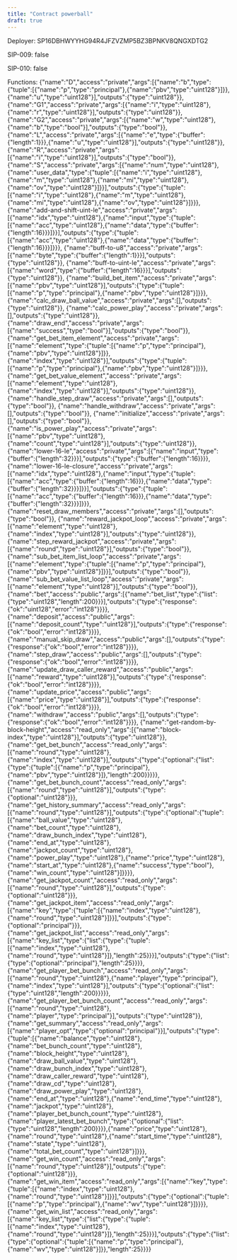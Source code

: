 ```yaml
---
title: "Contract powerball"
draft: true
---
```

Deployer: SP16DBHWYYHG94R4JFZVZMP5BZ3BPNKV8QNGXDTG2

SIP-009: false

SIP-010: false

Functions:
{"name":"D","access":"private","args":[{"name":"b","type":{"tuple":[{"name":"p","type":"principal"},{"name":"pbv","type":"uint128"}]}},{"name":"u","type":"uint128"}],"outputs":{"type":"uint128"}}, {"name":"G1","access":"private","args":[{"name":"i","type":"uint128"},{"name":"r","type":"uint128"}],"outputs":{"type":"uint128"}}, {"name":"G2","access":"private","args":[{"name":"w","type":"uint128"},{"name":"b","type":"bool"}],"outputs":{"type":"bool"}}, {"name":"L","access":"private","args":[{"name":"e","type":{"buffer":{"length":1}}},{"name":"u","type":"uint128"}],"outputs":{"type":"uint128"}}, {"name":"R","access":"private","args":[{"name":"i","type":"uint128"}],"outputs":{"type":"bool"}}, {"name":"S","access":"private","args":[{"name":"num","type":"uint128"},{"name":"user_data","type":{"tuple":[{"name":"i","type":"uint128"},{"name":"m","type":"uint128"},{"name":"mi","type":"uint128"},{"name":"ov","type":"uint128"}]}}],"outputs":{"type":{"tuple":[{"name":"i","type":"uint128"},{"name":"m","type":"uint128"},{"name":"mi","type":"uint128"},{"name":"ov","type":"uint128"}]}}}, {"name":"add-and-shift-uint-le","access":"private","args":[{"name":"idx","type":"uint128"},{"name":"input","type":{"tuple":[{"name":"acc","type":"uint128"},{"name":"data","type":{"buffer":{"length":16}}}]}}],"outputs":{"type":{"tuple":[{"name":"acc","type":"uint128"},{"name":"data","type":{"buffer":{"length":16}}}]}}}, {"name":"buff-to-u8","access":"private","args":[{"name":"byte","type":{"buffer":{"length":1}}}],"outputs":{"type":"uint128"}}, {"name":"buff-to-uint-le","access":"private","args":[{"name":"word","type":{"buffer":{"length":16}}}],"outputs":{"type":"uint128"}}, {"name":"build_bet_item","access":"private","args":[{"name":"pbv","type":"uint128"}],"outputs":{"type":{"tuple":[{"name":"p","type":"principal"},{"name":"pbv","type":"uint128"}]}}}, {"name":"calc_draw_ball_value","access":"private","args":[],"outputs":{"type":"uint128"}}, {"name":"calc_power_play","access":"private","args":[],"outputs":{"type":"uint128"}}, {"name":"draw_end","access":"private","args":[{"name":"success","type":"bool"}],"outputs":{"type":"bool"}}, {"name":"get_bet_item_element","access":"private","args":[{"name":"element","type":{"tuple":[{"name":"p","type":"principal"},{"name":"pbv","type":"uint128"}]}},{"name":"index","type":"uint128"}],"outputs":{"type":{"tuple":[{"name":"p","type":"principal"},{"name":"pbv","type":"uint128"}]}}}, {"name":"get_bet_value_element","access":"private","args":[{"name":"element","type":"uint128"},{"name":"index","type":"uint128"}],"outputs":{"type":"uint128"}}, {"name":"handle_step_draw","access":"private","args":[],"outputs":{"type":"bool"}}, {"name":"handle_withdraw","access":"private","args":[],"outputs":{"type":"bool"}}, {"name":"initialize","access":"private","args":[],"outputs":{"type":"bool"}}, {"name":"is_power_play","access":"private","args":[{"name":"pbv","type":"uint128"},{"name":"count","type":"uint128"}],"outputs":{"type":"uint128"}}, {"name":"lower-16-le","access":"private","args":[{"name":"input","type":{"buffer":{"length":32}}}],"outputs":{"type":{"buffer":{"length":16}}}}, {"name":"lower-16-le-closure","access":"private","args":[{"name":"idx","type":"uint128"},{"name":"input","type":{"tuple":[{"name":"acc","type":{"buffer":{"length":16}}},{"name":"data","type":{"buffer":{"length":32}}}]}}],"outputs":{"type":{"tuple":[{"name":"acc","type":{"buffer":{"length":16}}},{"name":"data","type":{"buffer":{"length":32}}}]}}}, {"name":"reset_draw_members","access":"private","args":[],"outputs":{"type":"bool"}}, {"name":"reward_jackpot_loop","access":"private","args":[{"name":"element","type":"uint128"},{"name":"index","type":"uint128"}],"outputs":{"type":"uint128"}}, {"name":"step_reward_jackpot","access":"private","args":[{"name":"round","type":"uint128"}],"outputs":{"type":"bool"}}, {"name":"sub_bet_item_list_loop","access":"private","args":[{"name":"element","type":{"tuple":[{"name":"p","type":"principal"},{"name":"pbv","type":"uint128"}]}}],"outputs":{"type":"bool"}}, {"name":"sub_bet_value_list_loop","access":"private","args":[{"name":"element","type":"uint128"}],"outputs":{"type":"bool"}}, {"name":"bet","access":"public","args":[{"name":"bet_list","type":{"list":{"type":"uint128","length":200}}}],"outputs":{"type":{"response":{"ok":"uint128","error":"int128"}}}}, {"name":"deposit","access":"public","args":[{"name":"deposit_count","type":"uint128"}],"outputs":{"type":{"response":{"ok":"bool","error":"int128"}}}}, {"name":"manual_skip_draw","access":"public","args":[],"outputs":{"type":{"response":{"ok":"bool","error":"int128"}}}}, {"name":"step_draw","access":"public","args":[],"outputs":{"type":{"response":{"ok":"bool","error":"int128"}}}}, {"name":"update_draw_caller_reward","access":"public","args":[{"name":"reward","type":"uint128"}],"outputs":{"type":{"response":{"ok":"bool","error":"int128"}}}}, {"name":"update_price","access":"public","args":[{"name":"price","type":"uint128"}],"outputs":{"type":{"response":{"ok":"bool","error":"int128"}}}}, {"name":"withdraw","access":"public","args":[],"outputs":{"type":{"response":{"ok":"bool","error":"int128"}}}}, {"name":"get-random-by-block-height","access":"read_only","args":[{"name":"block-index","type":"uint128"}],"outputs":{"type":"uint128"}}, {"name":"get_bet_bunch","access":"read_only","args":[{"name":"round","type":"uint128"},{"name":"index","type":"uint128"}],"outputs":{"type":{"optional":{"list":{"type":{"tuple":[{"name":"p","type":"principal"},{"name":"pbv","type":"uint128"}]},"length":200}}}}}, {"name":"get_bet_bunch_count","access":"read_only","args":[{"name":"round","type":"uint128"}],"outputs":{"type":{"optional":"uint128"}}}, {"name":"get_history_summary","access":"read_only","args":[{"name":"round","type":"uint128"}],"outputs":{"type":{"optional":{"tuple":[{"name":"ball_value","type":"uint128"},{"name":"bet_count","type":"uint128"},{"name":"draw_bunch_index","type":"uint128"},{"name":"end_at","type":"uint128"},{"name":"jackpot_count","type":"uint128"},{"name":"power_play","type":"uint128"},{"name":"price","type":"uint128"},{"name":"start_at","type":"uint128"},{"name":"success","type":"bool"},{"name":"win_count","type":"uint128"}]}}}}, {"name":"get_jackpot_count","access":"read_only","args":[{"name":"round","type":"uint128"}],"outputs":{"type":{"optional":"uint128"}}}, {"name":"get_jackpot_item","access":"read_only","args":[{"name":"key","type":{"tuple":[{"name":"index","type":"uint128"},{"name":"round","type":"uint128"}]}}],"outputs":{"type":{"optional":"principal"}}}, {"name":"get_jackpot_list","access":"read_only","args":[{"name":"key_list","type":{"list":{"type":{"tuple":[{"name":"index","type":"uint128"},{"name":"round","type":"uint128"}]},"length":25}}}],"outputs":{"type":{"list":{"type":{"optional":"principal"},"length":25}}}}, {"name":"get_player_bet_bunch","access":"read_only","args":[{"name":"round","type":"uint128"},{"name":"player","type":"principal"},{"name":"index","type":"uint128"}],"outputs":{"type":{"optional":{"list":{"type":"uint128","length":200}}}}}, {"name":"get_player_bet_bunch_count","access":"read_only","args":[{"name":"round","type":"uint128"},{"name":"player","type":"principal"}],"outputs":{"type":"uint128"}}, {"name":"get_summary","access":"read_only","args":[{"name":"player_opt","type":{"optional":"principal"}}],"outputs":{"type":{"tuple":[{"name":"balance","type":"uint128"},{"name":"bet_bunch_count","type":"uint128"},{"name":"block_height","type":"uint128"},{"name":"draw_ball_value","type":"uint128"},{"name":"draw_bunch_index","type":"uint128"},{"name":"draw_caller_reward","type":"uint128"},{"name":"draw_cd","type":"uint128"},{"name":"draw_power_play","type":"uint128"},{"name":"end_at","type":"uint128"},{"name":"end_time","type":"uint128"},{"name":"jackpot","type":"uint128"},{"name":"player_bet_bunch_count","type":"uint128"},{"name":"player_latest_bet_bunch","type":{"optional":{"list":{"type":"uint128","length":200}}}},{"name":"price","type":"uint128"},{"name":"round","type":"uint128"},{"name":"start_time","type":"uint128"},{"name":"state","type":"uint128"},{"name":"total_bet_count","type":"uint128"}]}}}, {"name":"get_win_count","access":"read_only","args":[{"name":"round","type":"uint128"}],"outputs":{"type":{"optional":"uint128"}}}, {"name":"get_win_item","access":"read_only","args":[{"name":"key","type":{"tuple":[{"name":"index","type":"uint128"},{"name":"round","type":"uint128"}]}}],"outputs":{"type":{"optional":{"tuple":[{"name":"p","type":"principal"},{"name":"wv","type":"uint128"}]}}}}, {"name":"get_win_list","access":"read_only","args":[{"name":"key_list","type":{"list":{"type":{"tuple":[{"name":"index","type":"uint128"},{"name":"round","type":"uint128"}]},"length":25}}}],"outputs":{"type":{"list":{"type":{"optional":{"tuple":[{"name":"p","type":"principal"},{"name":"wv","type":"uint128"}]}},"length":25}}}}
